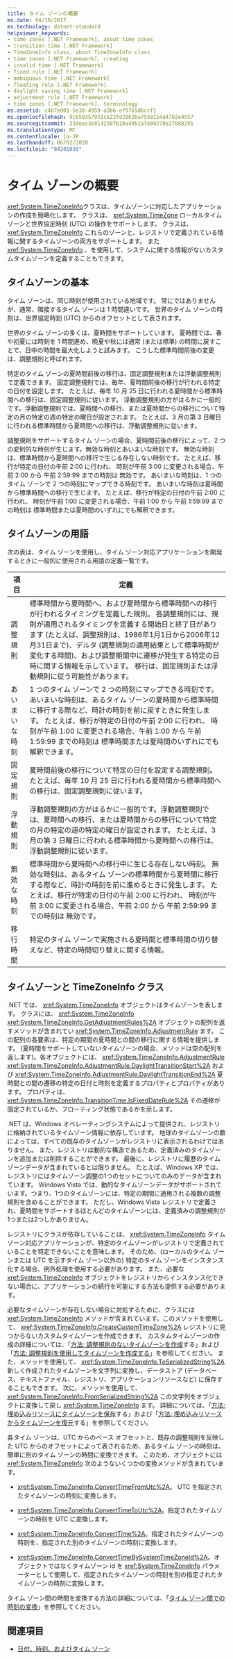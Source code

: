 ```yaml
---
title: タイム ゾーンの概要
ms.date: 04/10/2017
ms.technology: dotnet-standard
helpviewer_keywords:
- time zones [.NET Framework], about time zones
- transition time [.NET Framework]
- TimeZoneInfo class, about TimeZoneInfo class
- time zones [.NET Framework], creating
- invalid time [.NET Framework]
- fixed rule [.NET Framework]
- ambiguous time [.NET Framework]
- floating rule [.NET Framework]
- daylight saving time [.NET Framework]
- adjustment rule [.NET Framework]
- time zones [.NET Framework], terminology
ms.assetid: c4b7ed01-5e38-4959-a3b6-ef9765d6ccf1
ms.openlocfilehash: 9cb50357931cb22fd2862ba7558154a4782e4557
ms.sourcegitcommit: 33deec3e814238fb18a49b2a7e89278e27888291
ms.translationtype: MT
ms.contentlocale: ja-JP
ms.lasthandoff: 06/02/2020
ms.locfileid: "84281038"
---
```

# <a name="time-zone-overview"></a>タイム ゾーンの概要

<xref:System.TimeZoneInfo>クラスは、タイムゾーンに対応したアプリケーションの作成を簡略化します。 クラスは、 <xref:System.TimeZone> ローカルタイムゾーンと世界協定時刻 (UTC) の操作をサポートします。 クラスは、 <xref:System.TimeZoneInfo> これらのゾーンと、レジストリで定義されている情報に関するタイムゾーンの両方をサポートします。 また <xref:System.TimeZoneInfo> 、を使用して、システムに関する情報がないカスタムタイムゾーンを定義することもできます。

## <a name="time-zone-essentials"></a>タイムゾーンの基本

タイム ゾーンは、同じ時刻が使用されている地域です。 常にではありませんが、通常、隣接するタイム ゾーンは 1 時間違いです。 世界のタイム ゾーンの時刻は、世界協定時刻 (UTC) からのオフセットとして表されます。

世界のタイム ゾーンの多くは、夏時間をサポートしています。 夏時間では、春や初夏には時刻を 1 時間進め、晩夏や秋には通常 (または標準) の時間に戻すことで、日中の時間を最大化しようと試みます。 こうした標準時間前後の変更は、調整規則と呼ばれます。

特定のタイム ゾーンの夏時間前後の移行は、固定調整規則または浮動調整規則で定義できます。 固定調整規則では、毎年、夏時間前後の移行が行われる特定の日付を設定します。 たとえば、毎年 10 月 25 日に行われる夏時間から標準時間への移行は、固定調整規則に従います。 浮動調整規則の方がはるかに一般的です。浮動調整規則では、夏時間への移行、または夏時間からの移行について特定の月の特定の週の特定の曜日が設定されます。 たとえば、3 月の第 3 日曜日に行われる標準時間から夏時間への移行は、浮動調整規則に従います。

調整規則をサポートするタイム ゾーンの場合、夏時間前後の移行によって、2 つの変則的な時刻が生じます。無効な時刻とあいまいな時刻です。 無効な時刻は、標準時間から夏時間への移行で生じる存在しない時刻です。 たとえば、移行が特定の日付の午前 2:00 に行われ、 時刻が午前 3:00 に変更される場合、午前 2:00 から 午前 2:59:99 までの時刻は 無効です。 あいまいな時刻は、1 つのタイム ゾーンで 2 つの時刻にマップできる時刻です。 あいまいな時刻は夏時間から標準時間への移行で生じます。 たとえば、移行が特定の日付の午前 2:00 に行われ、 時刻が午前 1:00 に変更される場合、午前 1:00 から 午前 1:59:99 までの時刻は 標準時間または夏時間のいずれにでも解釈できます。

## <a name="time-zone-terminology"></a>タイムゾーンの用語

次の表は、タイム ゾーンを使用し、タイム ゾーン対応アプリケーションを開発するときに一般的に使用される用語の定義一覧です。

| 項目            | 定義 |
| --------------- | ---------- |
| 調整規則 | 標準時間から夏時間へ、および夏時間から標準時間への移行が行われるタイミングを定義した規則。 各調整規則には、規則が適用されるタイミングを定義する開始日と終了日があります (たとえば、調整規則は、1986年1月1日から2006年12月31日まで)、デルタ (調整規則の適用結果として標準時間が変化する時間)、および調整期間中に遷移が発生する特定の日時に関する情報を示しています。 移行は、固定規則または浮動規則に従う可能性があります。 |
| あいまいな時刻  | 1 つのタイム ゾーンで 2 つの時刻にマップできる時刻です。 あいまいな時刻は、あるタイム ゾーンの夏時間から標準時間に移行する際など、時計の時刻を前に戻すときに発生します。 たとえば、移行が特定の日付の午前 2:00 に行われ、 時刻が午前 1:00 に変更される場合、午前 1:00 から 午前 1:59:99 までの時刻は 標準時間または夏時間のいずれにでも解釈できます。 |
| 固定規則      | 夏時間前後の移行について特定の日付を設定する調整規則。 たとえば、毎年 10 月 25 日に行われる夏時間から標準時間への移行は、固定調整規則に従います。 |
| 浮動規則   | 浮動調整規則の方がはるかに一般的です。浮動調整規則では、夏時間への移行、または夏時間からの移行について特定の月の特定の週の特定の曜日が設定されます。 たとえば、3 月の第 3 日曜日に行われる標準時間から夏時間への移行は、浮動調整規則に従います。 |
| 無効な時刻    | 標準時間から夏時間への移行中に生じる存在しない時刻。 無効な時刻は、あるタイム ゾーンの標準時間から夏時間に移行する際など、時計の時刻を前に進めるときに発生します。 たとえば、移行が特定の日付の午前 2:00 に行われ、 時刻が午前 3:00 に変更される場合、午前 2:00 から 午前 2:59:99 までの時刻は 無効です。 |
| 移行時間 | 特定のタイム ゾーンで実施される夏時間と標準時間の切り替えなど、特定の時間切り替えに関する情報。 |

## <a name="time-zones-and-the-timezoneinfo-class"></a>タイムゾーンと TimeZoneInfo クラス

.NET では、 <xref:System.TimeZoneInfo> オブジェクトはタイムゾーンを表します。 クラスには、 <xref:System.TimeZoneInfo> <xref:System.TimeZoneInfo.GetAdjustmentRules%2A> オブジェクトの配列を返すメソッドが含まれてい <xref:System.TimeZoneInfo.AdjustmentRule> ます。 この配列の各要素は、特定の期間の夏時間との間の移行に関する情報を提供します。 (夏時間をサポートしていないタイムゾーンの場合、メソッドは空の配列を返します)。各オブジェクトには、 <xref:System.TimeZoneInfo.AdjustmentRule> <xref:System.TimeZoneInfo.AdjustmentRule.DaylightTransitionStart%2A> および <xref:System.TimeZoneInfo.AdjustmentRule.DaylightTransitionEnd%2A> 夏時間との間の遷移の特定の日付と時刻を定義するプロパティとプロパティがあります。 プロパティは、 <xref:System.TimeZoneInfo.TransitionTime.IsFixedDateRule%2A> その遷移が固定されているか、フローティング状態であるかを示します。

.NET は、Windows オペレーティングシステムによって提供され、レジストリに格納されているタイムゾーン情報に依存しています。 地球のタイムゾーンの数によっては、すべての既存のタイムゾーンがレジストリに表示されるわけではありません。 また、レジストリは動的な構造であるため、定義済みのタイムゾーンを追加または削除することができます。 最後に、レジストリに履歴のタイムゾーンデータが含まれているとは限りません。 たとえば、Windows XP では、レジストリにはタイムゾーン調整の1つのセットについてのみのデータが含まれています。 Windows Vista では、動的なタイムゾーンデータがサポートされています。つまり、1つのタイムゾーンには、特定の期間に適用される複数の調整規則を含めることができます。 ただし、Windows Vista レジストリで定義され、夏時間をサポートするほとんどのタイムゾーンには、定義済みの調整規則が1つまたは2つしかありません。

レジストリにクラスが依存していることは、 <xref:System.TimeZoneInfo> タイムゾーン対応アプリケーションが、特定のタイムゾーンがレジストリで定義されていることを特定できないことを意味します。 そのため、(ローカルのタイム ゾーンまたは UTC を示すタイム ゾーン以外の) 特定のタイム ゾーンをインスタンス化する場合、例外処理を使用する必要があります。 また、必要な <xref:System.TimeZoneInfo> オブジェクトをレジストリからインスタンス化できない場合に、アプリケーションの続行を可能にする方法も提供する必要があります。

必要なタイムゾーンが存在しない場合に対処するために、クラスには <xref:System.TimeZoneInfo> メソッドが含まれています。このメソッドを使用して、 <xref:System.TimeZoneInfo.CreateCustomTimeZone%2A> レジストリに見つからないカスタムタイムゾーンを作成できます。 カスタムタイムゾーンの作成の詳細については、「[方法: 調整規則のないタイムゾーンを作成](create-time-zones-without-adjustment-rules.md)する」および「[方法: 調整規則を使用してタイムゾーンを作成する](create-time-zones-with-adjustment-rules.md)」を参照してください。 また、メソッドを使用して、 <xref:System.TimeZoneInfo.ToSerializedString%2A> 新しく作成されたタイムゾーンを文字列に変換し、データストア (データベース、テキストファイル、レジストリ、アプリケーションリソースなど) に保存することもできます。 次に、メソッドを使用して、 <xref:System.TimeZoneInfo.FromSerializedString%2A> この文字列をオブジェクトに変換して戻し <xref:System.TimeZoneInfo> ます。 詳細については、「[方法: 埋め込みリソースにタイムゾーンを保存](save-time-zones-to-an-embedded-resource.md)する」および「[方法: 埋め込みリソースからタイムゾーンを復元](restore-time-zones-from-an-embedded-resource.md)する」を参照してください。

各タイム ゾーンは、UTC からのベース オフセットと、既存の調整規則を反映した UTC からのオフセットによって表されるため、あるタイム ゾーンの時刻は、簡単に別のタイム ゾーンの時間に変換できます。 このため、オブジェクトには <xref:System.TimeZoneInfo> 次のようないくつかの変換メソッドが含まれています。

- <xref:System.TimeZoneInfo.ConvertTimeFromUtc%2A>。 UTC を指定されたタイムゾーンの時刻に変換します。

- <xref:System.TimeZoneInfo.ConvertTimeToUtc%2A>。指定されたタイムゾーンの時刻を UTC に変換します。

- <xref:System.TimeZoneInfo.ConvertTime%2A>。指定されたタイムゾーンの時刻を、指定された別のタイムゾーンの時刻に変換します。

- <xref:System.TimeZoneInfo.ConvertTimeBySystemTimeZoneId%2A>。オブジェクトではなくタイムゾーン id を <xref:System.TimeZoneInfo> パラメーターとして使用して、指定されたタイムゾーンの時刻を別の指定されたタイムゾーンの時刻に変換します。

タイム ゾーン間の時間を変換する方法の詳細については、「[タイム ゾーン間での時刻の変換](converting-between-time-zones.md)」を参照してください。

## <a name="see-also"></a>関連項目

- [日付、時刻、およびタイム ゾーン](index.md)
